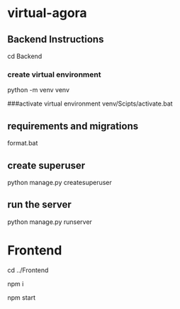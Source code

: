 # virtual-agora

## Backend Instructions

cd Backend


### create virtual environment
python -m venv venv

###activate virtual environment 
venv/Scipts/activate.bat

## requirements and migrations
format.bat

## create superuser
python manage.py createsuperuser

## run the server
python manage.py runserver

# Frontend
cd ../Frontend

npm i

npm start
